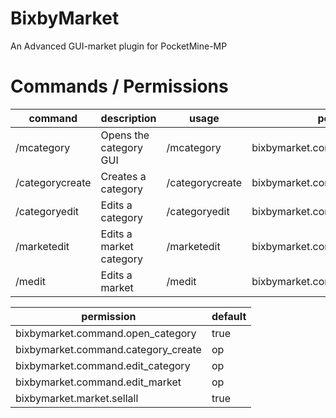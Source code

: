# BixbyMarket

An Advanced GUI-market plugin for PocketMine-MP

# Commands / Permissions

|command|description|usage|permission|alias|
|---|---|---|---|---|
|/mcategory|Opens the category GUI|/mcategory <category name>|bixbymarket.command.open_category|/mca|
|/categorycreate|Creates a category|/categorycreate <category name>|bixbymarket.command.category_create|/cc|
|/categoryedit|Edits a category|/categoryedit <category name>|bixbymarket.command.edit_category|/ce|
|/marketedit|Edits a market category|/marketedit <category name>|bixbymarket.command.edit_market|-|
|/medit|Edits a market|/medit|bixbymarket.command.edit_market|-|

|permission|default|
|---|---|
|bixbymarket.command.open_category|true|
|bixbymarket.command.category_create|op|
|bixbymarket.command.edit_category|op|
|bixbymarket.command.edit_market|op|
|bixbymarket.market.sellall|true|